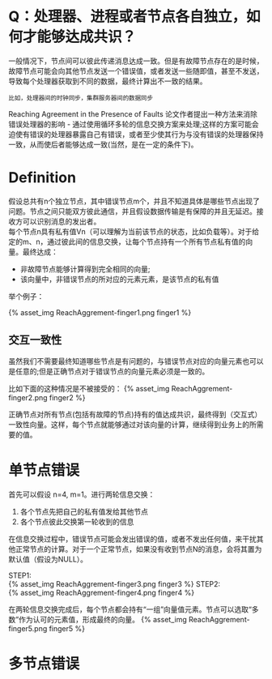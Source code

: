# Q：处理器、进程或者节点各自独立，如何才能够达成共识？
一般情况下，节点间可以彼此传递消息达成一致。但是有故障节点存在的是时候，故障节点可能会向其他节点发送一个错误值，或者发送一些随即值，甚至不发送，导致每个处理器获取到不同的数据，最终计算出不一致的结果。
```
比如，处理器间的时钟同步，集群服务器间的数据同步
```
Reaching Agreement in the Presence of Faults 论文作者提出一种方法来消除错误处理器的影响 - 通过使用循环多轮的信息交换方案来处理;这样的方案可能会迫使有错误的处理器暴露自己有错误，或者至少使其行为与没有错误的处理器保持一致，从而使后者能够达成一致(当然，是在一定的条件下)。

# Definition 
假设总共有n个独立节点，其中错误节点m个，并且不知道具体是哪些节点出现了问题。节点之间只能双方彼此通信，并且假设数据传输是有保障的并且无延迟。接收方可以识别消息的发出者。  
每个节点n具有私有值Vn（可以理解为当前该节点的状态，比如负载等）。对于给定的m、n，通过彼此间的信息交换，让每个节点持有一个所有节点私有值的向量。最终达成：  
- 非故障节点能够计算得到完全相同的向量;
- 该向量中，非错误节点的所对应的元素元素，是该节点的私有值
  
举个例子： 

{% asset_img ReachAggrement-finger1.png finger1 %}
  
## 交互一致性  
虽然我们不需要最终知道哪些节点是有问题的，与错误节点对应的向量元素也可以是任意的;但是正确节点对于错误节点的向量元素必须是一致的。
   
比如下面的这种情况是不被接受的：
{% asset_img ReachAggrement-finger2.png finger2 %}
  
正确节点对所有节点(包括有故障的节点)持有的值达成共识，最终得到（交互式）一致性向量。这样，每个节点就能够通过对该向量的计算，继续得到业务上的所需要的值。  

# 单节点错误
首先可以假设 n=4, m=1。进行两轮信息交换：   
1. 各个节点先把自己的私有值发给其他节点  
2. 各个节点彼此交换第一轮收到的信息  
  
在信息交换过程中，错误节点可能会发出错误的值，或者不发出任何值，来干扰其他正常节点的计算。对于一个正常节点，如果没有收到节点N的消息，会将其置为默认值（假设为NULL）。  
    
STEP1:  
{% asset_img ReachAggrement-finger3.png finger3 %}
STEP2:  
{% asset_img ReachAggrement-finger4.png finger4 %}
  
在两轮信息交换完成后，每个节点都会持有“一组”向量值元素。节点可以选取“多数”作为认可的元素值，形成最终的向量。
{% asset_img ReachAggrement-finger5.png finger5 %}

# 多节点错误


